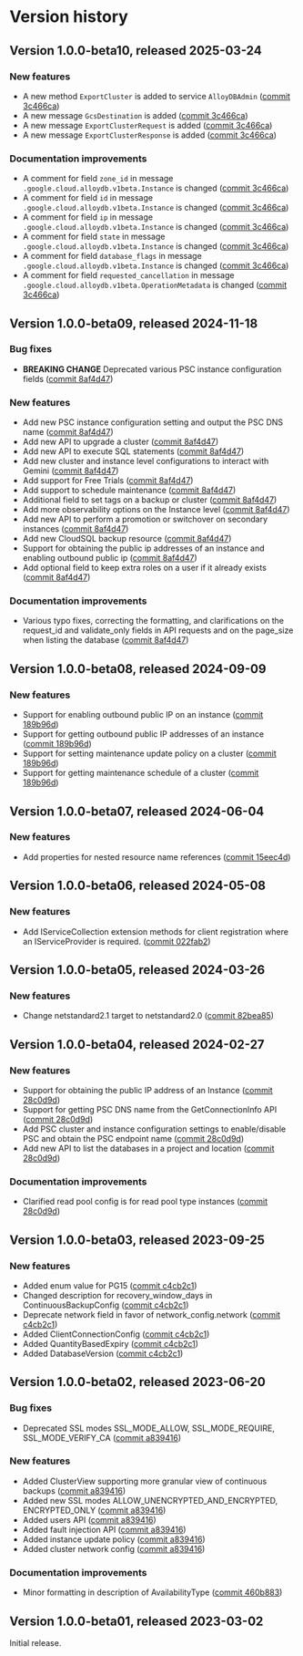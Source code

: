 # Version history

## Version 1.0.0-beta10, released 2025-03-24

### New features

- A new method `ExportCluster` is added to service `AlloyDBAdmin` ([commit 3c466ca](https://github.com/googleapis/google-cloud-dotnet/commit/3c466cae59fa3ecb67105cc46ca10e39cde91192))
- A new message `GcsDestination` is added ([commit 3c466ca](https://github.com/googleapis/google-cloud-dotnet/commit/3c466cae59fa3ecb67105cc46ca10e39cde91192))
- A new message `ExportClusterRequest` is added ([commit 3c466ca](https://github.com/googleapis/google-cloud-dotnet/commit/3c466cae59fa3ecb67105cc46ca10e39cde91192))
- A new message `ExportClusterResponse` is added ([commit 3c466ca](https://github.com/googleapis/google-cloud-dotnet/commit/3c466cae59fa3ecb67105cc46ca10e39cde91192))

### Documentation improvements

- A comment for field `zone_id` in message `.google.cloud.alloydb.v1beta.Instance` is changed ([commit 3c466ca](https://github.com/googleapis/google-cloud-dotnet/commit/3c466cae59fa3ecb67105cc46ca10e39cde91192))
- A comment for field `id` in message `.google.cloud.alloydb.v1beta.Instance` is changed ([commit 3c466ca](https://github.com/googleapis/google-cloud-dotnet/commit/3c466cae59fa3ecb67105cc46ca10e39cde91192))
- A comment for field `ip` in message `.google.cloud.alloydb.v1beta.Instance` is changed ([commit 3c466ca](https://github.com/googleapis/google-cloud-dotnet/commit/3c466cae59fa3ecb67105cc46ca10e39cde91192))
- A comment for field `state` in message `.google.cloud.alloydb.v1beta.Instance` is changed ([commit 3c466ca](https://github.com/googleapis/google-cloud-dotnet/commit/3c466cae59fa3ecb67105cc46ca10e39cde91192))
- A comment for field `database_flags` in message `.google.cloud.alloydb.v1beta.Instance` is changed ([commit 3c466ca](https://github.com/googleapis/google-cloud-dotnet/commit/3c466cae59fa3ecb67105cc46ca10e39cde91192))
- A comment for field `requested_cancellation` in message `.google.cloud.alloydb.v1beta.OperationMetadata` is changed ([commit 3c466ca](https://github.com/googleapis/google-cloud-dotnet/commit/3c466cae59fa3ecb67105cc46ca10e39cde91192))

## Version 1.0.0-beta09, released 2024-11-18

### Bug fixes

- **BREAKING CHANGE** Deprecated various PSC instance configuration fields ([commit 8af4d47](https://github.com/googleapis/google-cloud-dotnet/commit/8af4d47005f38b2859c35889e4c4066d5f3546ef))

### New features

- Add new PSC instance configuration setting and output the PSC DNS name ([commit 8af4d47](https://github.com/googleapis/google-cloud-dotnet/commit/8af4d47005f38b2859c35889e4c4066d5f3546ef))
- Add new API to upgrade a cluster ([commit 8af4d47](https://github.com/googleapis/google-cloud-dotnet/commit/8af4d47005f38b2859c35889e4c4066d5f3546ef))
- Add new API to execute SQL statements ([commit 8af4d47](https://github.com/googleapis/google-cloud-dotnet/commit/8af4d47005f38b2859c35889e4c4066d5f3546ef))
- Add new cluster and instance level configurations to interact with Gemini ([commit 8af4d47](https://github.com/googleapis/google-cloud-dotnet/commit/8af4d47005f38b2859c35889e4c4066d5f3546ef))
- Add support for Free Trials ([commit 8af4d47](https://github.com/googleapis/google-cloud-dotnet/commit/8af4d47005f38b2859c35889e4c4066d5f3546ef))
- Add support to schedule maintenance ([commit 8af4d47](https://github.com/googleapis/google-cloud-dotnet/commit/8af4d47005f38b2859c35889e4c4066d5f3546ef))
- Additional field to set tags on a backup or cluster ([commit 8af4d47](https://github.com/googleapis/google-cloud-dotnet/commit/8af4d47005f38b2859c35889e4c4066d5f3546ef))
- Add more observability options on the Instance level ([commit 8af4d47](https://github.com/googleapis/google-cloud-dotnet/commit/8af4d47005f38b2859c35889e4c4066d5f3546ef))
- Add new API to perform a promotion or switchover on secondary instances ([commit 8af4d47](https://github.com/googleapis/google-cloud-dotnet/commit/8af4d47005f38b2859c35889e4c4066d5f3546ef))
- Add new CloudSQL backup resource ([commit 8af4d47](https://github.com/googleapis/google-cloud-dotnet/commit/8af4d47005f38b2859c35889e4c4066d5f3546ef))
- Support for obtaining the public ip addresses of an instance and enabling outbound public ip ([commit 8af4d47](https://github.com/googleapis/google-cloud-dotnet/commit/8af4d47005f38b2859c35889e4c4066d5f3546ef))
- Add optional field to keep extra roles on a user if it already exists ([commit 8af4d47](https://github.com/googleapis/google-cloud-dotnet/commit/8af4d47005f38b2859c35889e4c4066d5f3546ef))

### Documentation improvements

- Various typo fixes, correcting the formatting, and clarifications on the request_id and validate_only fields in API requests and on the page_size when listing the database ([commit 8af4d47](https://github.com/googleapis/google-cloud-dotnet/commit/8af4d47005f38b2859c35889e4c4066d5f3546ef))

## Version 1.0.0-beta08, released 2024-09-09

### New features

- Support for enabling outbound public IP on an instance ([commit 189b96d](https://github.com/googleapis/google-cloud-dotnet/commit/189b96d0f47ffeabf37a4c1144f6e06cd570778c))
- Support for getting outbound public IP addresses of an instance ([commit 189b96d](https://github.com/googleapis/google-cloud-dotnet/commit/189b96d0f47ffeabf37a4c1144f6e06cd570778c))
- Support for setting maintenance update policy on a cluster ([commit 189b96d](https://github.com/googleapis/google-cloud-dotnet/commit/189b96d0f47ffeabf37a4c1144f6e06cd570778c))
- Support for getting maintenance schedule of a cluster ([commit 189b96d](https://github.com/googleapis/google-cloud-dotnet/commit/189b96d0f47ffeabf37a4c1144f6e06cd570778c))

## Version 1.0.0-beta07, released 2024-06-04

### New features

- Add properties for nested resource name references ([commit 15eec4d](https://github.com/googleapis/google-cloud-dotnet/commit/15eec4dabb9fd3cf3b8f4b978d64b7ba435ca995))

## Version 1.0.0-beta06, released 2024-05-08

### New features

- Add IServiceCollection extension methods for client registration where an IServiceProvider is required. ([commit 022fab2](https://github.com/googleapis/google-cloud-dotnet/commit/022fab203f28fb9c608972af7f8b83f571ae5694))

## Version 1.0.0-beta05, released 2024-03-26

### New features

- Change netstandard2.1 target to netstandard2.0 ([commit 82bea85](https://github.com/googleapis/google-cloud-dotnet/commit/82bea850661975b9750ac30753528cc9d2e05240))

## Version 1.0.0-beta04, released 2024-02-27

### New features

- Support for obtaining the public IP address of an Instance ([commit 28c0d9d](https://github.com/googleapis/google-cloud-dotnet/commit/28c0d9d23d02ec425e360ebc5b1d53814fc6dffd))
- Support for getting PSC DNS name from the GetConnectionInfo API ([commit 28c0d9d](https://github.com/googleapis/google-cloud-dotnet/commit/28c0d9d23d02ec425e360ebc5b1d53814fc6dffd))
- Add PSC cluster and instance configuration settings to enable/disable PSC and obtain the PSC endpoint name ([commit 28c0d9d](https://github.com/googleapis/google-cloud-dotnet/commit/28c0d9d23d02ec425e360ebc5b1d53814fc6dffd))
- Add new API to list the databases in a project and location ([commit 28c0d9d](https://github.com/googleapis/google-cloud-dotnet/commit/28c0d9d23d02ec425e360ebc5b1d53814fc6dffd))

### Documentation improvements

- Clarified read pool config is for read pool type instances ([commit 28c0d9d](https://github.com/googleapis/google-cloud-dotnet/commit/28c0d9d23d02ec425e360ebc5b1d53814fc6dffd))

## Version 1.0.0-beta03, released 2023-09-25

### New features

- Added enum value for PG15 ([commit c4cb2c1](https://github.com/googleapis/google-cloud-dotnet/commit/c4cb2c151c4dc63b650dae9f5bf6c88ef910abe0))
- Changed description for recovery_window_days in ContinuousBackupConfig ([commit c4cb2c1](https://github.com/googleapis/google-cloud-dotnet/commit/c4cb2c151c4dc63b650dae9f5bf6c88ef910abe0))
- Deprecate network field in favor of network_config.network ([commit c4cb2c1](https://github.com/googleapis/google-cloud-dotnet/commit/c4cb2c151c4dc63b650dae9f5bf6c88ef910abe0))
- Added ClientConnectionConfig ([commit c4cb2c1](https://github.com/googleapis/google-cloud-dotnet/commit/c4cb2c151c4dc63b650dae9f5bf6c88ef910abe0))
- Added QuantityBasedExpiry ([commit c4cb2c1](https://github.com/googleapis/google-cloud-dotnet/commit/c4cb2c151c4dc63b650dae9f5bf6c88ef910abe0))
- Added DatabaseVersion ([commit c4cb2c1](https://github.com/googleapis/google-cloud-dotnet/commit/c4cb2c151c4dc63b650dae9f5bf6c88ef910abe0))

## Version 1.0.0-beta02, released 2023-06-20

### Bug fixes

- Deprecated SSL modes SSL_MODE_ALLOW, SSL_MODE_REQUIRE, SSL_MODE_VERIFY_CA ([commit a839416](https://github.com/googleapis/google-cloud-dotnet/commit/a839416ee1a6572e3c0fb71b57c277d71dcfb424))

### New features

- Added ClusterView supporting more granular view of continuous backups ([commit a839416](https://github.com/googleapis/google-cloud-dotnet/commit/a839416ee1a6572e3c0fb71b57c277d71dcfb424))
- Added new SSL modes ALLOW_UNENCRYPTED_AND_ENCRYPTED, ENCRYPTED_ONLY ([commit a839416](https://github.com/googleapis/google-cloud-dotnet/commit/a839416ee1a6572e3c0fb71b57c277d71dcfb424))
- Added users API ([commit a839416](https://github.com/googleapis/google-cloud-dotnet/commit/a839416ee1a6572e3c0fb71b57c277d71dcfb424))
- Added fault injection API ([commit a839416](https://github.com/googleapis/google-cloud-dotnet/commit/a839416ee1a6572e3c0fb71b57c277d71dcfb424))
- Added instance update policy ([commit a839416](https://github.com/googleapis/google-cloud-dotnet/commit/a839416ee1a6572e3c0fb71b57c277d71dcfb424))
- Added cluster network config ([commit a839416](https://github.com/googleapis/google-cloud-dotnet/commit/a839416ee1a6572e3c0fb71b57c277d71dcfb424))

### Documentation improvements

- Minor formatting in description of AvailabilityType ([commit 460b883](https://github.com/googleapis/google-cloud-dotnet/commit/460b88319a026f0a3e9da6a21880b1fb0dbf3731))

## Version 1.0.0-beta01, released 2023-03-02

Initial release.
